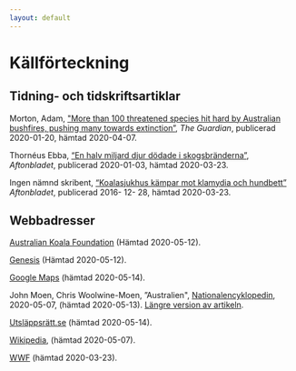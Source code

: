 ```yaml
---
layout: default
---
```

# Källförteckning

## Tidning- och tidskriftsartiklar
Morton, Adam, ["More than 100 threatened species hit hard by Australian bushfires, pushing many towards extinction”](https://www.theguardian.com/environment/2020/jan/20/more-than-100-threatened-species-australian-bushfires-towards-extinction), *The Guardian*, publicerad 2020-01-20, hämtad 2020-04-07. 

Thornéus Ebba, [“En halv miljard djur dödade i skogsbränderna”](https://www.aftonbladet.se/nyheter/a/GG2g3l/en-halv-miljard-djur-dodade-i-skogsbranderna), *Aftonbladet*, publicerad 2020-01-03, hämtad 2020-03-23.

Ingen nämnd skribent, [“Koalasjukhus kämpar mot klamydia och hundbett”](https://www.aftonbladet.se/senastenytt/ttnyheter/utrikes/a/KveBbG/koalasjukhus-kampar-mot-klamydia-och-hundbett) *Aftonbladet*, publicerad 2016- 12- 28, hämtad 2020-03-23.



## Webbadresser
[Australian Koala Foundation](https://www.savethekoala.com/about-koalas/history-koalas) (Hämtad 2020-05-12).

[Genesis](https://genesis.nu/i/artiklar/om-forntidens-och-nutidens-koalor/) (Hämtad 2020-05-12).

[Google Maps](https://www.google.com/search?rlz=1C1GCEA_enSE812SE812&sxsrf=ALeKk00Gu9rfpb1AhzKM55jwIJP9i_He3Q%3A1589446056269&ei=qAW9XrDmD4zprgT1uIPwDw&q=arlanda+till+sydney+airport+km&oq=arlanda+till+sydney+airport+km&gs_lcp=CgZwc3ktYWIQAzoECCMQJ1DaE1iAKWCXLWgAcAB4AIABZogB2wWSAQM4LjGYAQCgAQGqAQdnd3Mtd2l6&sclient=psy-ab&ved=0ahUKEwiw2sr8-7LpAhWMtIsKHXXcAP4Q4dUDCAw&uact=5) (hämtad 2020-05-14).

John Moen, Chris Woolwine-Moen, ”Australien", [Nationalencyklopedin](https://www.worldatlas.com/feature/what-is-the-role-of-koalas-in-the-ecosystem.html), 2020-05-07, (hämtad 2020-05-13).
  [Längre version av artikeln](http://www.ne.se/uppslagsverk/encyklopedi/lång/australien).

[Utsläppsrätt.se](https://www.utslappsratt.se/berakna-utslapp/berakning-av-utslapp-fran-flyg/) (hämtad 2020-05-14).

[Wikipedia](https://sv.wikipedia.org/wiki/Koala), (hämtad 2020-05-07).

[WWF](https://www.wwf.org.au/what-we-do/species/koala#gs.1gocse) (hämtad 2020-03-23).
